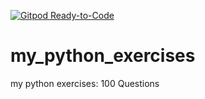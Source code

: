 [![Gitpod Ready-to-Code](https://img.shields.io/badge/Gitpod-Ready--to--Code-blue?logo=gitpod)](https://gitpod.io/#https://github.com/Thiswind-Learning/my_python_exercises) 

# my_python_exercises
my python exercises: 100 Questions
